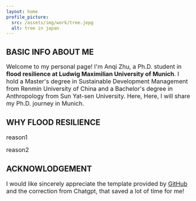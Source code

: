 ```yaml
---
layout: home
profile_picture:
  src: /assets/img/work/tree.jepg
  alt: tree in japan
---
```



## BASIC INFO ABOUT ME
<p>
  <font size="3">
Welcome to my personal page! I'm Anqi Zhu, a Ph.D. student in <strong>flood resilience at Ludwig Maximilian University of Munich</strong>. I hold a Master's degree in Sustainable Development Management from Renmin University of China and a Bachelor's degree in Anthropology from Sun Yat-sen University. Here, Here, I will share my Ph.D. journey in Munich.
  </font>
 
</p>

## WHY FLOOD RESILIENCE
<p>
  <font size="3">
reason1
     </font>
</p>
<p>
  <font size="3">
reason2
  </font>
</p>


## ACKNOWLODGEMENT
<p>
  <font size="3">
  I would like sincerely appreciate the template provided by <a href="https://github.com/eliottvincent/bay">GitHub</a> and the correction from Chatgpt, that saved a lot of time for me!
   </font>
</p>

